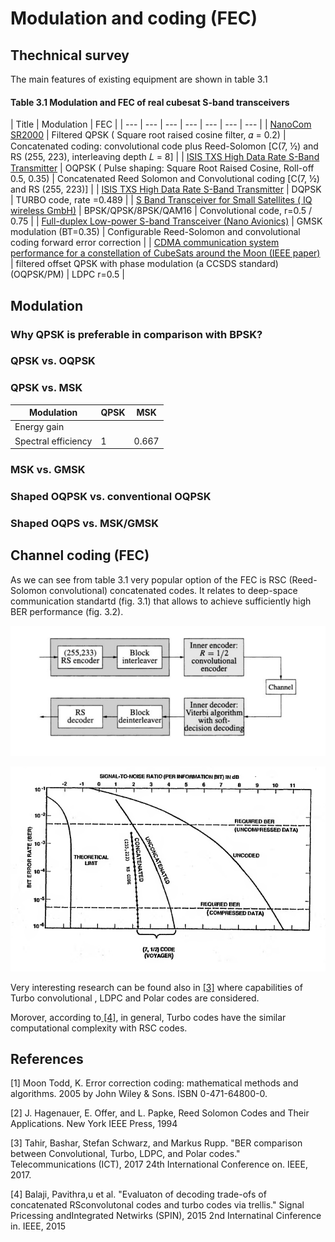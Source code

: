 # Modulation and coding \(FEC\)

## Thechnical survey

The main features of existing equipment are shown in table 3.1

#### Table 3.1 Modulation and FEC of real cubesat S-band transceivers

| Title | Modulation | FEC |
| --- | --- | --- | --- | --- | --- | --- |
| [ NanoCom SR2000](https://gomspace.com/UserFiles/Subsystems/datasheet/gs-ds-nanocom-sr2000-10.pdf) | Filtered QPSK \( Square root raised cosine filter, 𝛼 = 0.2\) | Concatenated coding: convolutional code plus Reed-Solomon \[C\(7, ½\) and RS \(255, 223\), interleaving depth 𝐿 = 8\] |
| [ISIS TXS High Data Rate S-Band Transmitter](https://www.cubesatshop.com/product/isis-txs-s-band-transmitter/) | OQPSK \( Pulse shaping: Square Root Raised Cosine, Roll-off 0.5, 0.35\) | Concatenated Reed Solomon and Convolutional coding \[C\(7, ½\) and RS \(255, 223\)\] |
| [ISIS TXS High Data Rate S-Band Transmitter](https://www.cubesatshop.com/product/isis-txs-s-band-transmitter/) | DQPSK | TURBO code, rate =0.489 |
| [S Band Transceiver for Small Satellites \( IQ wireless GmbH\)](http://www.iq-wireless.com/images/pdf/SLINK-Datasheet.pdf) | BPSK/QPSK/8PSK/QAM16 | Convolutional code, r=0.5 / 0.75 |
| [Full-duplex Low-power S-band Transceiver \(Nano Avionics\)](https://n-avionics.com/cubesat-components/communication-systems/cubesat-s-band-transceiver/) | GMSK modulation \(BT=0.35\) | Configurable Reed-Solomon and convolutional coding forward error correction |
| [CDMA communication system performance for a constellation of CubeSats around the Moon \(IEEE paper\)](https://ieeexplore.ieee.org/document/7500710/) | filtered offset QPSK with phase modulation \(a CCSDS standard\) \(OQPSK/PM\) | LDPC r=0.5 |

## Modulation

### Why QPSK is preferable in comparison with BPSK?

### QPSK vs. OQPSK

### QPSK vs. MSK

| Modulation | QPSK | MSK |
| --- | --- | --- |
| Energy gain |  |  |
| Spectral efficiency | 1 | 0.667 |

### MSK vs. GMSK

### Shaped OQPSK vs. conventional OQPSK

### Shaped OQPS vs. MSK/GMSK

## Channel coding \(FEC\)

As we can see from table 3.1 very popular option of the FEC is RSC \(Reed-Solomon convolutional\) concatenated codes. It relates to deep-space communication standartd \(fig. 3.1\) that allows to achieve sufficiently high BER performance \(fig. 3.2\).

![ Fig. 3.1. Deep-space concatenated coding system. \[1, p. 433\]](.gitbook/assets/rsc.png)



![Fig. 3.2. Typical performance curves for concatenated and unconcatenated coding systems for the space channel \(AWGN\) \[2, p.27\]](.gitbook/assets/rsc-2.png)

  
Very interesting research can be found also in [\[3\]](https://publik.tuwien.ac.at/files/publik_262129.pdf)  where capabilities of Turbo convolutional , LDPC  and Polar codes are considered. 

Morover, according to[ \[4\]](https://ieeexplore.ieee.org/document/7095355/), in general,  Turbo codes have the similar computational complexity with RSC codes.



## References

\[1\] Moon Todd, K. Error correction coding: mathematical methods and algorithms. 2005 by John Wiley & Sons. ISBN 0-471-64800-0.

\[2\] J. Hagenauer, E. Offer, and L. Papke, Reed Solomon Codes and Their Applications. New York IEEE Press, 1994

\[3\] Tahir, Bashar, Stefan Schwarz, and Markus Rupp. "BER comparison between Convolutional, Turbo, LDPC, and Polar codes." Telecommunications \(ICT\), 2017 24th International Conference on. IEEE, 2017.

\[4\] Balaji, Pavithra,u et al. "Evaluaton of decoding trade-ofs of concatenated RSconvolutonal codes and turbo codes via trellis." Signal Pricessing andIntegrated Netwirks \(SPIN\), 2015 2nd Internatinal Cinference in. IEEE, 2015

